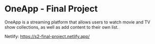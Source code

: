 # OneApp - Final Project

OneApp is a streaming platform that allows users to watch movie and TV show collections, as well as add content to their own list.

Netlify: https://s2-final-project.netlify.app/
